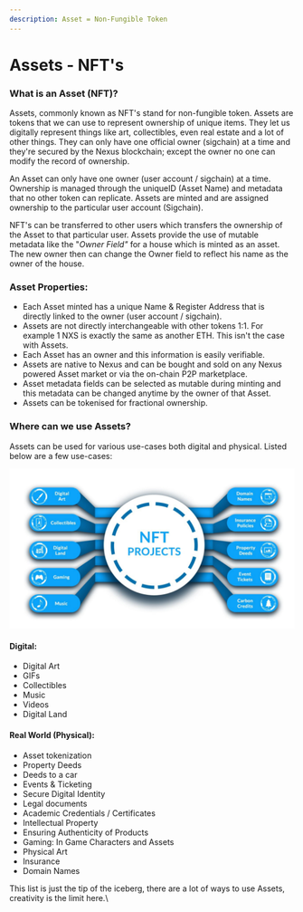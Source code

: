```yaml
---
description: Asset = Non-Fungible Token
---
```


# Assets - NFT's

### **What is an Asset (NFT)?**

Assets, commonly known as NFT's stand for non-fungible token. Assets are tokens that we can use to represent ownership of unique items. They let us digitally represent things like art, collectibles, even real estate and a lot of other things. They can only have one official owner (sigchain) at a time and they're secured by the Nexus blockchain;  except the owner no one can modify the record of ownership.

An Asset can only have one owner (user account / sigchain) at a time. Ownership is managed through the uniqueID (Asset Name) and metadata that no other token can replicate. Assets are minted and are assigned ownership to the particular user account (Sigchain).&#x20;

NFT's can be transferred to other users which transfers the ownership of the Asset to that particular user. Assets provide the use of mutable metadata like the "_Owner Field"_ for a house which is minted as an asset. The new owner then can change the Owner field to reflect his name as the owner of the house.

### Asset  Properties:

* Each Asset minted has a unique Name & Register Address that is directly linked to the owner (user account / sigchain).
* Assets are not directly interchangeable with other tokens 1:1. For example 1 NXS is exactly the same as another ETH. This isn't the case with Assets.
* Each Asset has an owner and this information is easily verifiable.
* Assets are native to Nexus and can be bought and sold on any Nexus powered Asset market or via the on-chain P2P marketplace.
* Asset metadata fields can be selected as mutable during minting and this metadata can be changed anytime by the owner of that Asset.
* Assets can be tokenised for fractional ownership.

### Where can we use Assets?

Assets can be used for various use-cases both digital and physical. Listed below are a few use-cases:

![](../../../.gitbook/assets/NFT.jpeg)

#### Digital:

* Digital Art
* GIFs
* Collectibles
* Music
* Videos
* Digital Land

#### Real World  (Physical):

* Asset tokenization
* Property Deeds&#x20;
* Deeds to a car
* Events & Ticketing
* Secure Digital Identity
* Legal documents
* Academic Credentials / Certificates
* Intellectual Property
* Ensuring Authenticity of Products
* Gaming: In Game Characters and Assets
* Physical Art
* Insurance
* Domain Names

This list is just the tip of the iceberg, there are a lot of ways to use Assets, creativity is the limit here.\
